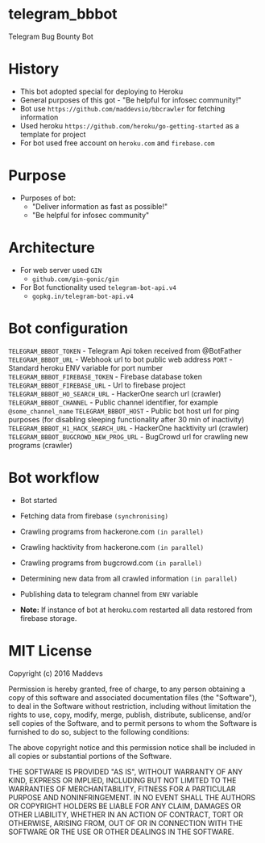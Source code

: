 # telegram_bbbot
Telegram Bug Bounty Bot

# History

* This bot adopted special for deploying to Heroku
* General purposes of this got - "Be helpful for infosec community!"
* Bot use ```https://github.com/maddevsio/bbcrawler``` for fetching information
* Used heroku ```https://github.com/heroku/go-getting-started``` as a template for project
* For bot used free account on ```heroku.com``` and ```firebase.com```

# Purpose

* Purposes of bot:
  * "Deliver information as fast as possible!"
  * "Be helpful for infosec community"

# Architecture

* For web server used ```GIN``` 
  * ```github.com/gin-gonic/gin```
* For Bot functionality used ```telegram-bot-api.v4```
  * ```gopkg.in/telegram-bot-api.v4```

# Bot configuration

```TELEGRAM_BBBOT_TOKEN``` - Telegram Api token received from @BotFather
```TELEGRAM_BBBOT_URL``` - Webhook url to bot public web address
```PORT``` -  Standard heroku ENV variable for port number
```TELEGRAM_BBBOT_FIREBASE_TOKEN``` - Firebase database token
```TELEGRAM_BBBOT_FIREBASE_URL``` -  Url to firebase project
```TELEGRAM_BBBOT_HO_SEARCH_URL``` - HackerOne search url (crawler)
```TELEGRAM_BBBOT_CHANNEL``` -  Public channel identifier, for example ```@some_channel_name```
```TELEGRAM_BBBOT_HOST``` - Public bot host url for ping purposes (for disabling sleeping functionality after 30 min of inactivity)
```TELEGRAM_BBBOT_H1_HACK_SEARCH_URL``` - HackerOne hacktivity url (crawler)
```TELEGRAM_BBBOT_BUGCROWD_NEW_PROG_URL``` - BugCrowd url for crawling new programs (crawler)

# Bot workflow

* Bot started
* Fetching data from firebase ```(synchronising)```
* Crawling programs from hackerone.com ```(in parallel)```
* Crawling hacktivity from hackerone.com ```(in parallel)```
* Crawling programs from bugcrowd.com ```(in parallel)```
* Determining new data from all crawled information ```(in parallel)```
* Publishing data to telegram channel from ```ENV``` variable

* **Note:** If instance of bot at heroku.com restarted all data restored from firebase storage.

# MIT License

Copyright (c) 2016 Maddevs

Permission is hereby granted, free of charge, to any person obtaining a copy
of this software and associated documentation files (the "Software"), to deal
in the Software without restriction, including without limitation the rights
to use, copy, modify, merge, publish, distribute, sublicense, and/or sell
copies of the Software, and to permit persons to whom the Software is
furnished to do so, subject to the following conditions:

The above copyright notice and this permission notice shall be included in all
copies or substantial portions of the Software.

THE SOFTWARE IS PROVIDED "AS IS", WITHOUT WARRANTY OF ANY KIND, EXPRESS OR
IMPLIED, INCLUDING BUT NOT LIMITED TO THE WARRANTIES OF MERCHANTABILITY,
FITNESS FOR A PARTICULAR PURPOSE AND NONINFRINGEMENT. IN NO EVENT SHALL THE
AUTHORS OR COPYRIGHT HOLDERS BE LIABLE FOR ANY CLAIM, DAMAGES OR OTHER
LIABILITY, WHETHER IN AN ACTION OF CONTRACT, TORT OR OTHERWISE, ARISING FROM,
OUT OF OR IN CONNECTION WITH THE SOFTWARE OR THE USE OR OTHER DEALINGS IN THE
SOFTWARE.
